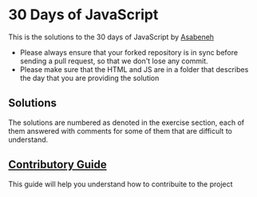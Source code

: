 # 30 Days of JavaScript 
This is the solutions to the 30 days of JavaScript by <a href="https://github.com/Asabeneh/30-Days-Of-JavaScript">Asabeneh</a>
- Please always ensure that your forked repository is in sync before sending a pull request, so that we don't lose any commit.
- Please make sure that the HTML and JS are in a folder that describes the day that you are providing the solution

## Solutions
The solutions are numbered as denoted in the exercise section, each of them answered with comments for some of them that are difficult to understand.

## <a href="http://github.com/ukadavid/30-Days-of-JavaScript/blob/master/contributing.md">Contributory Guide</a> 
This guide will help you understand how to contribuite to the project
